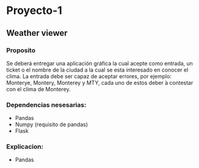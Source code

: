 # Proyecto-1
## Weather viewer

### Proposito
Se deberá entregar una aplicación gráfica la cual acepte como entrada, un ticket o el nombre
de la ciudad a la cual se esta interesado en conocer el clima. La entrada debe ser capaz de aceptar
errores, por ejemplo: Monterye, Montery, Monterey y MTY, cada uno de estos deber ́a contestar
con el clima de Monterey.

### Dependencias nesesarias:
* Pandas
* Numpy (requisito de pandas)
* Flask

### Explicacion:

* Pandas
  
